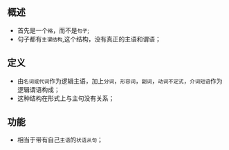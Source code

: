 ## 概述

* 首先是一个`格`，而不是`句子`;
* 句子都有`主谓结构`,这个结构，没有真正的主语和谓语；

## 定义

* 由`名词或代词`作为逻辑主语，加上`分词`，`形容词`，`副词`，`动词不定式`，`介词短语`作为逻辑谓语构成；
* 这种结构在形式上与主句没有关系；

## 功能

* 相当于带有自己`主语`的`状语从句`；
